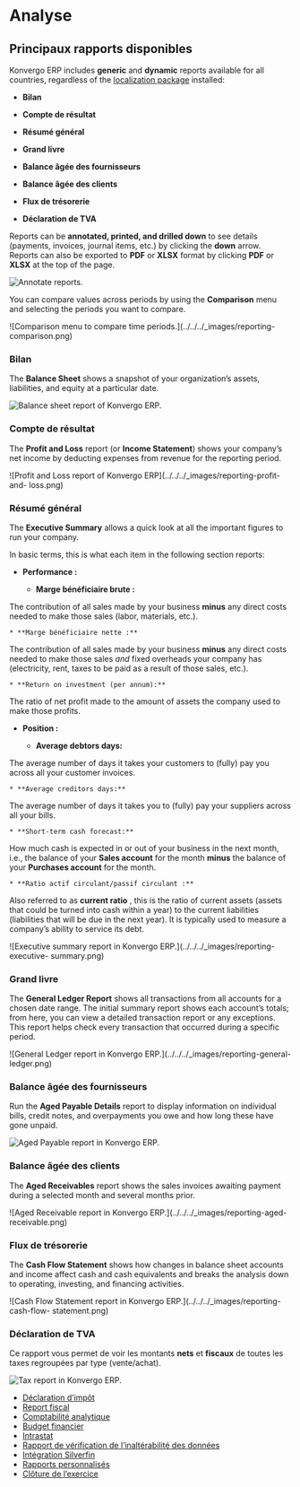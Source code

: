 # Analyse

## Principaux rapports disponibles

Konvergo ERP includes **generic** and **dynamic** reports available for all countries,
regardless of the [localization package](../fiscal_localizations)
installed:

  * **Bilan**

  * **Compte de résultat**

  * **Résumé général**

  * **Grand livre**

  * **Balance âgée des fournisseurs**

  * **Balance âgée des clients**

  * **Flux de trésorerie**

  * **Déclaration de TVA**

Reports can be **annotated, printed, and drilled down** to see details
(payments, invoices, journal items, etc.) by clicking the **down** arrow.
Reports can also be exported to **PDF** or **XLSX** format by clicking **PDF**
or **XLSX** at the top of the page.

![Annotate reports.](../../../_images/reporting-annotate.png)

You can compare values across periods by using the **Comparison** menu and
selecting the periods you want to compare.

![Comparison menu to compare time periods.](../../../_images/reporting-
comparison.png)

### Bilan

The **Balance Sheet** shows a snapshot of your organization’s assets,
liabilities, and equity at a particular date.

![Balance sheet report of Konvergo ERP.](../../../_images/reporting-balance-sheet.png)

### Compte de résultat

The **Profit and Loss** report (or **Income Statement**) shows your company’s
net income by deducting expenses from revenue for the reporting period.

![Profit and Loss report of Konvergo ERP](../../../_images/reporting-profit-and-
loss.png)

### Résumé général

The **Executive Summary** allows a quick look at all the important figures to
run your company.

In basic terms, this is what each item in the following section reports:

  * **Performance :**
    
    * **Marge bénéficiaire brute :**
    

The contribution of all sales made by your business **minus** any direct costs
needed to make those sales (labor, materials, etc.).

    * **Marge bénéficiaire nette :**
    

The contribution of all sales made by your business **minus** any direct costs
needed to make those sales _and_ fixed overheads your company has
(electricity, rent, taxes to be paid as a result of those sales, etc.).

    * **Return on investment (per annum):**
    

The ratio of net profit made to the amount of assets the company used to make
those profits.

  * **Position :**
    
    * **Average debtors days:**
    

The average number of days it takes your customers to (fully) pay you across
all your customer invoices.

    * **Average creditors days:**
    

The average number of days it takes you to (fully) pay your suppliers across
all your bills.

    * **Short-term cash forecast:**
    

How much cash is expected in or out of your business in the next month, i.e.,
the balance of your **Sales account** for the month **minus** the balance of
your **Purchases account** for the month.

    * **Ratio actif circulant/passif circulant :**
    

Also referred to as **current ratio** , this is the ratio of current assets
(assets that could be turned into cash within a year) to the current
liabilities (liabilities that will be due in the next year). It is typically
used to measure a company’s ability to service its debt.

![Executive summary report in Konvergo ERP.](../../../_images/reporting-executive-
summary.png)

### Grand livre

The **General Ledger Report** shows all transactions from all accounts for a
chosen date range. The initial summary report shows each account’s totals;
from here, you can view a detailed transaction report or any exceptions. This
report helps check every transaction that occurred during a specific period.

![General Ledger report in Konvergo ERP.](../../../_images/reporting-general-
ledger.png)

### Balance âgée des fournisseurs

Run the **Aged Payable Details** report to display information on individual
bills, credit notes, and overpayments you owe and how long these have gone
unpaid.

![Aged Payable report in Konvergo ERP.](../../../_images/reporting-aged-payable.png)

### Balance âgée des clients

The **Aged Receivables** report shows the sales invoices awaiting payment
during a selected month and several months prior.

![Aged Receivable report in Konvergo ERP.](../../../_images/reporting-aged-
receivable.png)

### Flux de trésorerie

The **Cash Flow Statement** shows how changes in balance sheet accounts and
income affect cash and cash equivalents and breaks the analysis down to
operating, investing, and financing activities.

![Cash Flow Statement report in Konvergo ERP.](../../../_images/reporting-cash-flow-
statement.png)

### Déclaration de TVA

Ce rapport vous permet de voir les montants **nets** et **fiscaux** de toutes
les taxes regroupées par type (vente/achat).

![Tax report in Konvergo ERP.](../../../_images/reporting-tax-report.png)

  * [Déclaration d’impôt](reporting/tax_returns)
  * [Report fiscal](reporting/tax_carryover)
  * [Comptabilité analytique](reporting/analytic_accounting)
  * [Budget financier](reporting/budget)
  * [Intrastat](reporting/intrastat)
  * [Rapport de vérification de l’inaltérabilité des données](reporting/data_inalterability)
  * [Intégration Silverfin](reporting/silverfin)
  * [Rapports personnalisés](reporting/customize)
  * [Clôture de l’exercice](reporting/year_end)

